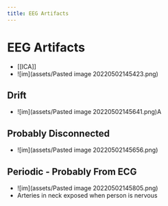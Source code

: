 ```yaml
---
title: EEG Artifacts
---
```


# EEG Artifacts
- [[ICA]]
- ![im](assets/Pasted image 20220502145423.png)

## Drift
- ![im](assets/Pasted image 20220502145641.png)A

## Probably Disconnected
- ![im](assets/Pasted image 20220502145656.png)

## Periodic - Probably From ECG
- ![im](assets/Pasted image 20220502145805.png)
- Arteries in neck exposed when person is nervous


















































